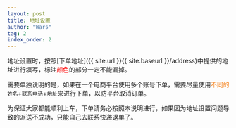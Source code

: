 ```yaml
---
layout: post
title: 地址设置
author: "Wars"
tag: 2
index_order: 2
---
```


地址设置时，按照[下单地址]({{ site.url }}{{ site.baseurl }}/address)中提供的地址进行填写，标注<font color = "#ff0000">颜色</font>的部分一定不能漏掉。   
   
   需要单独说明的是，如果在一个电商平台使用多个账号下单，需要尽量使用<font color="f57d12">不同的</font>`姓名`+`联系电话`+`地址`来进行下单，以防平台取消订单。   
      
   为保证大家都能顺利上车，下单请务必按照本说明进行，如果因为地址设置问题导致的派送不成功，只能自己去联系快递退单了。